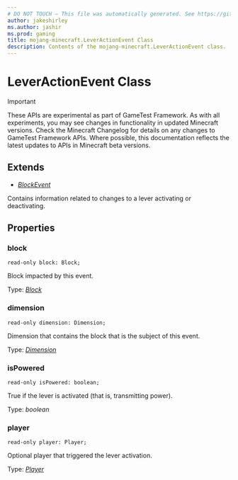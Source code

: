 ```yaml
---
# DO NOT TOUCH — This file was automatically generated. See https://github.com/Mojang/MinecraftApiDocsGenerator to modify descriptions, examples, etc.
author: jakeshirley
ms.author: jashir
ms.prod: gaming
title: mojang-minecraft.LeverActionEvent Class
description: Contents of the mojang-minecraft.LeverActionEvent class.
---
```

# LeverActionEvent Class
>[!IMPORTANT]
>These APIs are experimental as part of GameTest Framework. As with all experiments, you may see changes in functionality in updated Minecraft versions. Check the Minecraft Changelog for details on any changes to GameTest Framework APIs. Where possible, this documentation reflects the latest updates to APIs in Minecraft beta versions.

## Extends
- [*BlockEvent*](BlockEvent.md)

Contains information related to changes to a lever activating or deactivating.

## Properties

### **block**
`read-only block: Block;`

Block impacted by this event.

Type: [*Block*](Block.md)

### **dimension**
`read-only dimension: Dimension;`

Dimension that contains the block that is the subject of this event.

Type: [*Dimension*](Dimension.md)

### **isPowered**
`read-only isPowered: boolean;`

True if the lever is activated (that is, transmitting power).

Type: *boolean*

### **player**
`read-only player: Player;`

Optional player that triggered the lever activation.

Type: [*Player*](Player.md)
